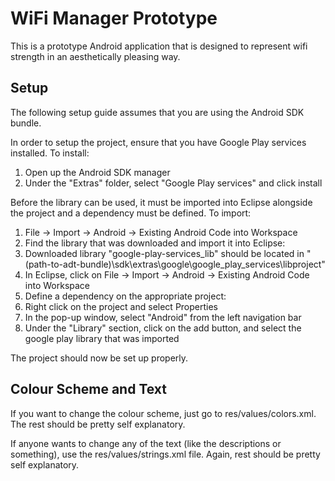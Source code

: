 WiFi Manager Prototype
========

This is a prototype Android application that is designed to represent wifi strength in an aesthetically pleasing way.

Setup
-----

The following setup guide assumes that you are using the Android SDK bundle.

In order to setup the project, ensure that you have Google Play services installed. To install:

1. Open up the Android SDK manager
2. Under the "Extras" folder, select "Google Play services" and click install

Before the library can be used, it must be imported into Eclipse alongside the project and a dependency must be defined. To import:

1. File -> Import -> Android -> Existing Android Code into Workspace
2. Find the library that was downloaded and import it into Eclipse:
  1. Downloaded library "google-play-services_lib" should be located in "(path-to-adt-bundle)\sdk\extras\google\google_play_services\libproject"
  2. In Eclipse, click on File -> Import -> Android -> Existing Android Code into Workspace
3. Define a dependency on the appropriate project:
  1. Right click on the project and select Properties
  2. In the pop-up window, select "Android" from the left navigation bar
  3. Under the "Library" section, click on the add button, and select the google play library that was imported

The project should now be set up properly.

Colour Scheme and Text
-----

If you want to change the colour scheme, just go to res/values/colors.xml. The rest should be pretty self explanatory.

If anyone wants to change any of the text (like the descriptions or something), use the res/values/strings.xml file. Again, rest should be pretty self explanatory.
